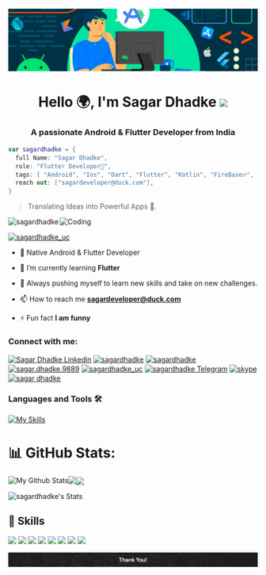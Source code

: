 ![MasterHead](https://raw.githubusercontent.com/sagardhadke/sagardhadke/main/New%20Github%20Readme.png)
<h1 align="center">Hello 🌍, I'm Sagar Dhadke <img src="https://github.com/sagardhadke/sagardhadke/assets/70995022/9c29e2ae-b702-431e-840c-b7e5d6530700" width="29px"></h1>
<h3 align="center">A passionate Android & Flutter Developer from India</h3>

```Kotlin
var sagardhadke = {
  full Name: "Sagar Dhadke",
  role: "Flutter Developer📲",
  tags: [ "Android", "Ios", "Dart", "Flutter", "Kotlin", "FireBase🔥", "Rest API", "Open-Source🚀", "Room DB"],
  reach out: ["sagardeveloper@duck.com"],
}
```
> Translating Ideas into Powerful Apps 📲.
<img align="right" alt="Coding" width="400" src="https://media.tenor.com/rePDfDWO3XoAAAAd/hacking.gif">

<p align="left"> <img src="https://komarev.com/ghpvc/?username=sagardhadke&label=Profile%20views&color=0e75b6&style=flat" alt="sagardhadke" /> </p>


<p align="left"> <a href="https://twitter.com/sagardhadke_uc" target="blank"><img src="https://img.shields.io/twitter/follow/sagardhadke_uc?logo=twitter&style=for-the-badge" alt="sagardhadke_uc" /></a> </p>

- 📱 Native Android & Flutter Developer
  
- 🌱 I’m currently learning **Flutter**

- 🚀 Always pushing myself to learn new skills and take on new challenges.

- 📫 How to reach me **sagardeveloper@duck.com**

- ⚡ Fun fact **I am funny**

<h3 align="left">Connect with me:</h3>
<p align="left">
<a href="https://linkedin.com/in/sagar-dhadke-6a466b206" target="blank"><img align="center" src="https://github.com/user-attachments/assets/3fc85dcd-4427-4772-a0ab-f3d1ab42e28c" alt="Sagar Dhadke Linkedin" height="45" width="45" /></a>
<a href="https://twitter.com/sagardhadke_uc" target="blank"><img align="center" src="https://github.com/user-attachments/assets/08865a42-a917-430e-9245-e8434c5a29d1" alt="sagardhadke" height="45" width="45" /></a>
<a href="https://stackoverflow.com/users/18133209/sagardhadke" target="blank"><img align="center" src="https://raw.githubusercontent.com/rahuldkjain/github-profile-readme-generator/master/src/images/icons/Social/stack-overflow.svg" alt="sagardhadke" height="30" width="40" /></a>
<a href="https://fb.com/sagar.dhadke.9889" target="blank"><img align="center" src="https://github.com/user-attachments/assets/e9aa5f1c-163a-4b2e-b14f-52866c093b12" alt="sagar.dhadke.9889" height="45" width="45" /></a>
<a href="https://instagram.com/sagardhadke_uc" target="blank"><img align="center" src="https://github.com/user-attachments/assets/dfc567c4-72e4-4735-816f-f421b900b88a" alt="sagardhadke_uc" height="45" width="45" /></a>
<a href="https://t.me/peaceunique" target="blank"><img align="center" src="https://github.com/user-attachments/assets/b02fd791-e173-43c7-9376-26e32dd497db" alt="sagardhadke Telegram" height="45" width="45" /></a>  
<a href="https://join.skype.com/invite/wgWNjeP3odDG" target="blank"><img align="center" src="https://github.com/user-attachments/assets/bce731f0-50fe-46dd-b24e-5ef140797530" alt="skype" height="45" width="45" /></a>   
<a href="https://www.youtube.com/channel/UCarobx8SpGOvAnkZjeSZ1CA" target="blank"><img align="center" src="https://github.com/user-attachments/assets/b1fdd835-f78d-4b08-91b3-61a0d769152f" alt="sagar dhadke" height="45" width="45" /></a>
</p>

### Languages and Tools 🛠️

 [![My Skills](https://skillicons.dev/icons?i=androidstudio,apple,flutter,dart,kotlin,figma,firebase,sqlite,git,github,bitbucket,gitlab,gradle,idea,vscode,java,md,mysql,cloudflare,notion,postman,wordpress)]()

# 📊 GitHub Stats:

<p><img align="left" src="https://github-profile-summary-cards.vercel.app/api/cards/profile-details?username=sagardhadke&theme=react&hide_border=false&border_radius=10" alt="My Github Stats"/></p>

<p><img align="left" src="https://github-readme-stats.vercel.app/api/top-langs/?username=SagarDhadke&theme=react&hide_border=false&include_all_commits=false&count_private=false&layout=compact"/></p>

<p><img align="center" src="https://github-readme-streak-stats-salesp07.vercel.app/?user=sagardhadke&count_private=true&theme=react&border_radius=10"/></p>

![sagardhadke's Stats](https://github-readme-stats-salesp07.vercel.app/api?username=sagardhadke&count_private=true&show_icons=true&theme=react&rank_icon=github&border_radius=10)



## 💼 Skills

![](https://img.shields.io/badge/Tool-Android-informational?style=flat&logo=android&logoColor=white&color=4AB197)
![](https://img.shields.io/badge/Tool-Flutter-informational?style=flat&logo=flutter&logoColor=white&color=4AB197)
![](https://img.shields.io/badge/Code-Dart-informational?style=flat&logo=dart&logoColor=white&color=4AB197)
![](https://img.shields.io/badge/Code-Kotlin-informational?style=flat&logo=kotlin&logoColor=white&color=4AB197)
![](https://img.shields.io/badge/Code-xml-informational?style=flat&logo=xml&logoColor=white&color=4AB197)
![](https://img.shields.io/badge/Code-MySQL-informational?style=flat&logo=MySQL&logoColor=white&color=4AB197)
![](https://img.shields.io/badge/Tools-Bitbucket-informational?style=flat&logo=Bitbucket&logoColor=white&color=4AB197)
![](https://img.shields.io/badge/Tools-Postman-informational?style=flat&logo=Postman&logoColor=white&color=4AB197)

<img src="https://github.com/SagarDhadke/SagarDhadke/blob/main/Footer.jpg">
